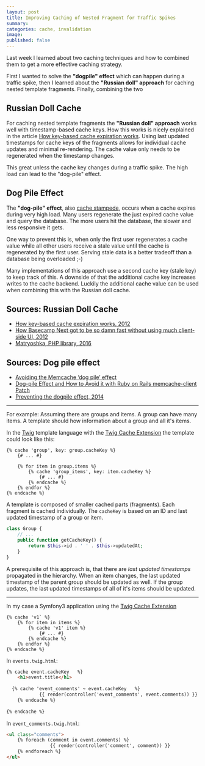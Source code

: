 ```yaml
---
layout: post
title: Improving Caching of Nested Fragment for Traffic Spikes
summary: 
categories: cache, invalidation
image: 
published: false
---
```


Last week I learned about two caching techniques and how to combined them to get a more effective caching strategy.

First I wanted to solve the **"dogpile" effect** which can happen during a traffic spike, then I learned about the **"Russian doll" approach** for caching nested template fragments. Finally, combining the two 

## Russian Doll Cache
For caching nested template fragments the **"Russian doll" approach** works well with timestamp-based cache keys. How this works is nicely explained in the article [How key-based cache expiration works](https://signalvnoise.com/posts/3113-how-key-based-cache-expiration-works). Using last updated timestamps for cache keys of the fragments allows for individual cache updates and minimal re-rendering. The cache value only needs to be regenerated when the timestamp changes.

This great unless the cache key changes during a traffic spike. The high load can lead to the "dog-pile" effect.

## Dog Pile Effect
The **"dog-pile" effect**, also [cache stampede](https://en.wikipedia.org/wiki/Cache_stampede), occurs when a cache expires during very high load. Many users regenerate the just expired cache value and query the database. The more users hit the database, the slower and less responsive it gets. 

One way to prevent this is, when only the first user regenerates a cache value while all other users receive a stale value until the cache is regenerated by the first user. Serving stale data is a better tradeoff than a database being overloaded ;-)

Many implementations of this approach use a second cache key (stale key) to keep track of this. A downside of that the additional cache key increases writes to the cache backend.
Luckily the additional cache value can be used when combining this with the Russian doll cache.

## Sources: Russian Doll Cache
* [How key-based cache expiration works, 2012](https://signalvnoise.com/posts/3113-how-key-based-cache-expiration-works)
* [How Basecamp Next got to be so damn fast without using much client-side UI, 2012](https://signalvnoise.com/posts/3112-how-basecamp-next-got-to-be-so-damn-fast-without-using-much-client-side-ui)
* [Matryoshka, PHP library, 2016](https://github.com/laracasts/matryoshka)

## Sources: Dog pile effect
* [Avoiding the Memcache ‘dog pile’ effect](https://www.leaseweb.com/labs/2013/03/avoiding-the-memcache-dog-pile-effect/)
* [Dog-pile Effect and How to Avoid it with Ruby on Rails memcache-client Patch](https://kovyrin.net/2008/03/10/dog-pile-effect-and-how-to-avoid-it-with-ruby-on-rails-memcache-client-patch/)
* [Preventing the dogpile effect, 2014](http://www.sobstel.org/blog/preventing-dogpile-effect/)

--- 

For example: Assuming there are groups and items. A group can have many items. A template should how information about a group and all it's items.

In the [Twig](http://twig.sensiolabs.org) template language with the [Twig Cache Extension](https://github.com/twigphp/twig-cache-extension) the template could look like this:

```twig
{% cache 'group', key: group.cacheKey %}
    {# ... #}
    
    {% for item in group.items %}
        {% cache 'group_items', key: item.cacheKey %}
            {# ... #}
        {% endcache %}
    {% endfor %}
{% endcache %} 
```

A template is composed of smaller cached parts (fragments). 
Each fragment is cached individually. The `cacheKey` is based on an ID and last updated timestamp of a group or item.

```php
class Group {
    // ...
    public function getCacheKey() {
	    return $this->id . ' ' . $this->updatedAt;
    }
}
```

A prerequisite of this approach is, that there are *last updated timestamps* propagated in the hierarchy. When an item changes, the last updated timestamp of the parent group should be updated as well. If the group updates, the last updated timestamps of all of it's items should be updated.

--- 

In my case a Symfony3 application using the [Twig Cache Extension](https://github.com/twigphp/twig-cache-extension)

```
{% cache 'v1` %}
    {% for item in items %}
        {% cache 'v1' item %}
            {# ... #}
        {% endcache %}
    {% endfor %}
{% endcache %}
```

In `events.twig.html`:
```html
{% cache event.cacheKey   %}
	<h1>event.title</h1>
	
  {% cache 'event_comments' ~ event.cacheKey   %}
			{{ render(controller('event_comments', event.comments)) }}
	{% endcache %}
	
{% endcache %}
```

In `event_comments.twig.html`:
```html
<ul class="comments">
    {% foreach (comment in event.comments) %}
				{{ render(controller('comment', comment)) }}
    {% endforeach %}
</ul>
```
